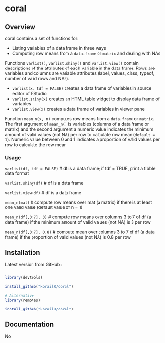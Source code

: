 coral
=========

## Overview

coral contains a set of functions for:
- Listing variables of a data frame in three ways
- Computing row means from a `data.frame` or `matrix` and dealing with NAs

Functions `varlist()`, `varlist.shiny()` and `varlist.view()` contain descriptions of the attributes of each variable in the data frame. Rows are variables and columns are variable attributes (label, values, class, typeof, number of valid rows and NAs).

  - `varlist(x, tdf = FALSE)` creates a data frame of variables in source editor of RStudio
  - `varlist.shiny(x)` creates an HTML table widget to display data frame of variables
  - `varlist.view(x)` creates a data frame of variables in viewer pane


Function `mean_n(x, n)` computes row means from a `data.frame` or `matrix`. The first argument of `mean_n()` is variables (columns of a data frame or matrix) and the second argument a numeric value indicates the minimum amount of valid values (not NA) per row to calculate row mean (`default = 1`). Numeric value between 0 and 1 indicates a proportion of valid values per row to calculate the row mean


### Usage  

`varlist(df, tdf = FALSE)` #  df is a data frame; if tdf = TRUE, print a tibble data format  

`varlist.shiny(df)`        #  df is a data frame  

`varlist.view(df)`         #  df is a data frame  

`mean_n(mat)`              #  compute row means over mat (a matrix) if there is at least one valid value (default value of n = 1)

`mean_n(df[,3:7], 3)`      #  compute row means over columns 3 to 7 of df (a data frame) if the minimum amount of valid values (not NA) is 3 per row

`mean_n(df[,3:7], 0.8)`    #  compute mean over columns 3 to 7 of df (a data frame) if the proportion of valid values (not NA) is 0.8 per row



## Installation


Latest version from GitHub :



```r

library(devtools)

install_github("korailR/coral")

# Alternative
library(remotes)

install_github("korailR/coral")


```



## Documentation

No
